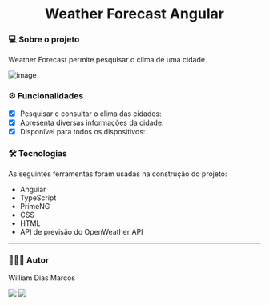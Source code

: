 <h1 align="center"> Weather Forecast Angular</h1>

### 💻 Sobre o projeto

Weather Forecast permite pesquisar o clima de uma cidade.

![image](https://github.com/user-attachments/assets/2950bfe5-83e5-4d19-ba6c-324272d6c82b)

### ⚙️ Funcionalidades

- [x] Pesquisar e consultar o clima das cidades:
- [x] Apresenta diversas informações da cidade:
- [x] Disponível para todos os dispositivos:

### 🛠 Tecnologias

As seguintes ferramentas foram usadas na construção do projeto:

- Angular
- TypeScript
- PrimeNG
- CSS
- HTML
- API de previsão do OpenWeather API

---

### 👨🏼‍💻 Autor

William Dias Marcos

 <a href = "mailto:william.diasmarcos@gmail.com"><img src="https://img.shields.io/badge/-Gmail-%23333?style=for-the-badge&logo=gmail&logoColor=white"        target="_blank"></a>
 <a href="https://www.linkedin.com/in/william-dias-marcos-25981a192" target="_blank"><img src="https://img.shields.io/badge/-LinkedIn-%230077B5?style=for-the-badge&logo=linkedin&logoColor=white" target="_blank"></a>
